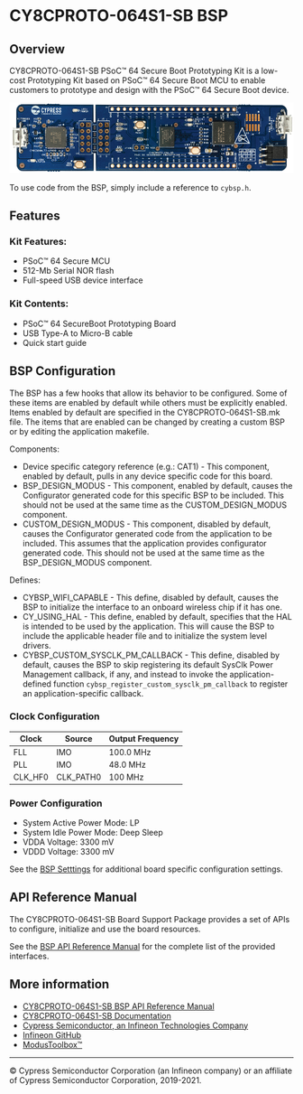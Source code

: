# CY8CPROTO-064S1-SB BSP

## Overview

CY8CPROTO-064S1-SB PSoC™ 64 Secure Boot Prototyping Kit is a low-cost Prototyping Kit based on PSoC™ 64 Secure Boot MCU to enable customers to prototype and design with the PSoC™ 64 Secure Boot device.

![](docs/html/board.png)

To use code from the BSP, simply include a reference to `cybsp.h`.

## Features

### Kit Features:

* PSoC™ 64 Secure MCU
* 512-Mb Serial NOR flash
* Full-speed USB device interface

### Kit Contents:

* PSoC™ 64 SecureBoot Prototyping Board
* USB Type-A to Micro-B cable
* Quick start guide

## BSP Configuration

The BSP has a few hooks that allow its behavior to be configured. Some of these items are enabled by default while others must be explicitly enabled. Items enabled by default are specified in the CY8CPROTO-064S1-SB.mk file. The items that are enabled can be changed by creating a custom BSP or by editing the application makefile.

Components:
* Device specific category reference (e.g.: CAT1) - This component, enabled by default, pulls in any device specific code for this board.
* BSP_DESIGN_MODUS - This component, enabled by default, causes the Configurator generated code for this specific BSP to be included. This should not be used at the same time as the CUSTOM_DESIGN_MODUS component.
* CUSTOM_DESIGN_MODUS - This component, disabled by default, causes the Configurator generated code from the application to be included. This assumes that the application provides configurator generated code. This should not be used at the same time as the BSP_DESIGN_MODUS component.

Defines:
* CYBSP_WIFI_CAPABLE - This define, disabled by default, causes the BSP to initialize the interface to an onboard wireless chip if it has one.
* CY_USING_HAL - This define, enabled by default, specifies that the HAL is intended to be used by the application. This will cause the BSP to include the applicable header file and to initialize the system level drivers.
* CYBSP_CUSTOM_SYSCLK_PM_CALLBACK - This define, disabled by default, causes the BSP to skip registering its default SysClk Power Management callback, if any, and instead to invoke the application-defined function `cybsp_register_custom_sysclk_pm_callback` to register an application-specific callback.

### Clock Configuration

| Clock    | Source    | Output Frequency |
|----------|-----------|------------------|
| FLL      | IMO       | 100.0 MHz        |
| PLL      | IMO       | 48.0 MHz         |
| CLK_HF0  | CLK_PATH0 | 100 MHz          |

### Power Configuration

* System Active Power Mode: LP
* System Idle Power Mode: Deep Sleep
* VDDA Voltage: 3300 mV
* VDDD Voltage: 3300 mV

See the [BSP Setttings][settings] for additional board specific configuration settings.

## API Reference Manual

The CY8CPROTO-064S1-SB Board Support Package provides a set of APIs to configure, initialize and use the board resources.

See the [BSP API Reference Manual][api] for the complete list of the provided interfaces.

## More information
* [CY8CPROTO-064S1-SB BSP API Reference Manual][api]
* [CY8CPROTO-064S1-SB Documentation](http://www.cypress.com/CY8CPROTO-064S1-SB)
* [Cypress Semiconductor, an Infineon Technologies Company](http://www.cypress.com)
* [Infineon GitHub](https://github.com/infineon)
* [ModusToolbox™](https://www.cypress.com/products/modustoolbox-software-environment)

[api]: https://infineon.github.io/TARGET_CY8CPROTO-064S1-SB/html/modules.html
[settings]: https://infineon.github.io/TARGET_CY8CPROTO-064S1-SB/html/md_bsp_settings.html

---
© Cypress Semiconductor Corporation (an Infineon company) or an affiliate of Cypress Semiconductor Corporation, 2019-2021.
